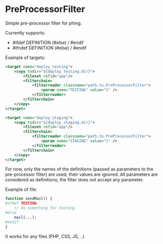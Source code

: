 PreProcessorFilter
==================

Simple pre-processor filter for phing.

Currently supports:
* #ifdef DEFINITION (#else) / #endif
* #ifndef DEFINITION (#else) / #endif


Example of targets:

```xml
<target name="deploy_testing">
    <copy todir="${deploy_testing.dir}">
        <fileset refid="app"/>
        <filterchain>
            <filterreader classname="path.to.PreProcessorFilter">
                <param name="TESTING" value="1" />
            </filterreader>
        </filterchain>
    </copy>
</target>

<target name="deploy_staging">
    <copy todir="${deploy_staging.dir}">
        <fileset refid="app"/>
        <filterchain>
            <filterreader classname="path.to.PreProcessorFilter">
                <param name="STAGING" value="1" />
            </filterreader>
        </filterchain>
    </copy>
</target>
```

For now, only the names of the definitions (passed as parameters to the pre-processor filter) are used; their values are ignored.
All parameters are considered as definitions; the filter does not accept any parameter.

Example of file:

```php
function sendMail() {
#ifdef TESTING
    // do something for testing
#else
    mail(...);
#endif
}
```

It works for any files (PHP, CSS, JS, ..)